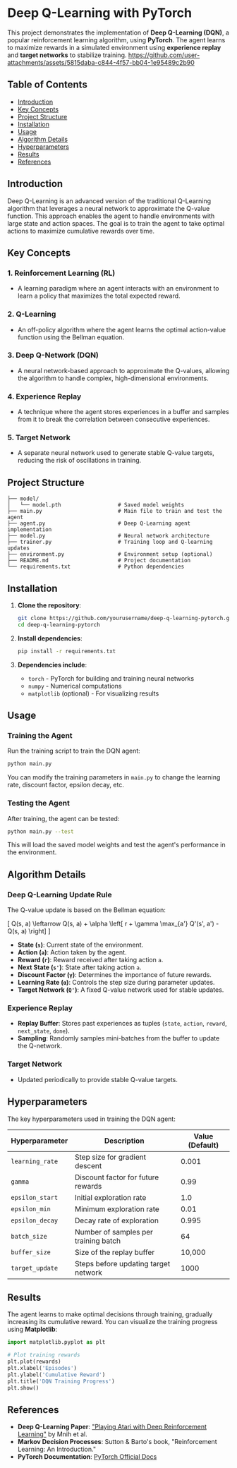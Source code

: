 # **Deep Q-Learning with PyTorch**

This project demonstrates the implementation of **Deep Q-Learning (DQN)**, a popular reinforcement learning algorithm, using **PyTorch**. The agent learns to maximize rewards in a simulated environment using **experience replay** and **target networks** to stabilize training.
https://github.com/user-attachments/assets/5815daba-c844-4f57-bb04-1e95489c2b90

## **Table of Contents**

- [Introduction](#introduction)
- [Key Concepts](#key-concepts)
- [Project Structure](#project-structure)
- [Installation](#installation)
- [Usage](#usage)
- [Algorithm Details](#algorithm-details)
- [Hyperparameters](#hyperparameters)
- [Results](#results)
- [References](#references)

## **Introduction**

Deep Q-Learning is an advanced version of the traditional Q-Learning algorithm that leverages a neural network to approximate the Q-value function. This approach enables the agent to handle environments with large state and action spaces. The goal is to train the agent to take optimal actions to maximize cumulative rewards over time.

## **Key Concepts**

### 1. **Reinforcement Learning (RL)**
   - A learning paradigm where an agent interacts with an environment to learn a policy that maximizes the total expected reward.

### 2. **Q-Learning**
   - An off-policy algorithm where the agent learns the optimal action-value function using the Bellman equation.

### 3. **Deep Q-Network (DQN)**
   - A neural network-based approach to approximate the Q-values, allowing the algorithm to handle complex, high-dimensional environments.

### 4. **Experience Replay**
   - A technique where the agent stores experiences in a buffer and samples from it to break the correlation between consecutive experiences.

### 5. **Target Network**
   - A separate neural network used to generate stable Q-value targets, reducing the risk of oscillations in training.

## **Project Structure**

```
├── model/
│   └── model.pth                  # Saved model weights
├── main.py                        # Main file to train and test the agent
├── agent.py                       # Deep Q-Learning agent implementation
├── model.py                       # Neural network architecture
├── trainer.py                     # Training loop and Q-learning updates
├── environment.py                 # Environment setup (optional)
├── README.md                      # Project documentation
└── requirements.txt               # Python dependencies
```

## **Installation**

1. **Clone the repository**:
   ```bash
   git clone https://github.com/yourusername/deep-q-learning-pytorch.git
   cd deep-q-learning-pytorch
   ```

2. **Install dependencies**:
   ```bash
   pip install -r requirements.txt
   ```

3. **Dependencies include**:
   - `torch` - PyTorch for building and training neural networks
   - `numpy` - Numerical computations
   - `matplotlib` (optional) - For visualizing results

## **Usage**

### **Training the Agent**
   Run the training script to train the DQN agent:
   ```bash
   python main.py
   ```

   You can modify the training parameters in `main.py` to change the learning rate, discount factor, epsilon decay, etc.

### **Testing the Agent**
   After training, the agent can be tested:
   ```bash
   python main.py --test
   ```

   This will load the saved model weights and test the agent's performance in the environment.

## **Algorithm Details**

### **Deep Q-Learning Update Rule**

The Q-value update is based on the Bellman equation:

\[
Q(s, a) \leftarrow Q(s, a) + \alpha \left[ r + \gamma \max_{a'} Q'(s', a') - Q(s, a) \right]
\]

- **State (`s`)**: Current state of the environment.
- **Action (`a`)**: Action taken by the agent.
- **Reward (`r`)**: Reward received after taking action `a`.
- **Next State (`s'`)**: State after taking action `a`.
- **Discount Factor (`γ`)**: Determines the importance of future rewards.
- **Learning Rate (`α`)**: Controls the step size during parameter updates.
- **Target Network (`Q'`)**: A fixed Q-value network used for stable updates.

### **Experience Replay**
   - **Replay Buffer**: Stores past experiences as tuples (`state`, `action`, `reward`, `next_state`, `done`).
   - **Sampling**: Randomly samples mini-batches from the buffer to update the Q-network.

### **Target Network**
   - Updated periodically to provide stable Q-value targets.

## **Hyperparameters**

The key hyperparameters used in training the DQN agent:

| Hyperparameter   | Description                           | Value (Default) |
|------------------|---------------------------------------|-----------------|
| `learning_rate`  | Step size for gradient descent        | 0.001           |
| `gamma`          | Discount factor for future rewards    | 0.99            |
| `epsilon_start`  | Initial exploration rate              | 1.0             |
| `epsilon_min`    | Minimum exploration rate              | 0.01            |
| `epsilon_decay`  | Decay rate of exploration             | 0.995           |
| `batch_size`     | Number of samples per training batch  | 64              |
| `buffer_size`    | Size of the replay buffer             | 10,000          |
| `target_update`  | Steps before updating target network  | 1000            |

## **Results**

The agent learns to make optimal decisions through training, gradually increasing its cumulative reward. You can visualize the training progress using **Matplotlib**:

```python
import matplotlib.pyplot as plt

# Plot training rewards
plt.plot(rewards)
plt.xlabel('Episodes')
plt.ylabel('Cumulative Reward')
plt.title('DQN Training Progress')
plt.show()
```

## **References**

- **Deep Q-Learning Paper**: ["Playing Atari with Deep Reinforcement Learning"](https://arxiv.org/abs/1312.5602) by Mnih et al.
- **Markov Decision Processes**: Sutton & Barto's book, "Reinforcement Learning: An Introduction."
- **PyTorch Documentation**: [PyTorch Official Docs](https://pytorch.org/docs/stable/index.html)
